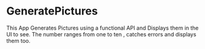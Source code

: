 # GeneratePictures
This App Generates Pictures using a functional API and Displays them in the UI to see. The number ranges from one to ten , catches errors and displays them too.
